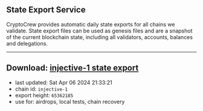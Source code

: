 ## State Export Service
CryptoCrew provides automatic daily state exports for all chains we validate. State export files can be used as genesis files and are a snapshot of the current blockchain state, including all validators, accounts, balances and delegations.

---
**Download: [injective-1 state export](https://dl-eu2.ccvalidators.com/SERVICE/injective/injective-1_export_65362185.json)**
---

- last updated: Sat Apr 06 2024 21:33:21
- chain id: `injective-1`
- export height: `65362185`
- use for: airdrops, local tests, chain recovery

